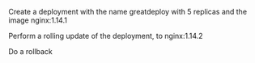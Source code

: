 
Create a deployment with the name greatdeploy with 5 replicas and the image nginx:1.14.1

Perform a rolling update of the deployment, to nginx:1.14.2

Do a rollback







